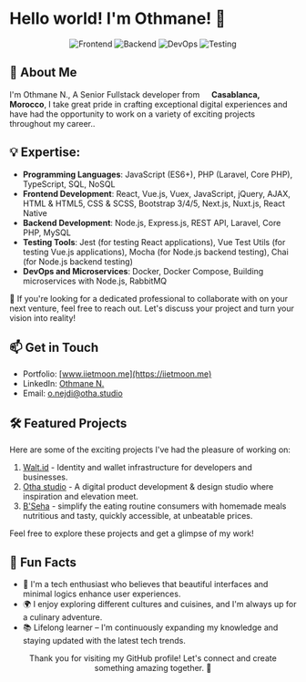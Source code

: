 # Hello world! I'm Othmane! 👋
<!-- Badges -->
<p align="center">
  <img src="https://img.shields.io/badge/Frontend-React%20%7C%20Vue.js%20%7C%20TypeScript-blue" alt="Frontend" />
  <img src="https://img.shields.io/badge/Backend-Node.js%20%7C%20Laravel%20%7C%20PHP-green" alt="Backend" />
  <img src="https://img.shields.io/badge/DevOps-Docker%20%7C%20Microservices%20%7C%20RabbitMQ-purple" alt="DevOps" />
  <img src="https://img.shields.io/badge/Testing-Jest%20%7C%20Cypress%20%7C%20UX-yellow" alt="Testing" />
</p>

<!-- About Me -->
## 🌟 About Me

I'm Othmane N., A Senior Fullstack developer from <img src="https://static.vecteezy.com/system/resources/previews/011/571/500/non_2x/circle-flag-of-morocco-free-png.png" width="13"/> <b>Casablanca, Morocco</b>, I take great pride in crafting exceptional digital experiences and have had the opportunity to work on a variety of exciting projects throughout my career..

## 💡 Expertise:
- **Programming Languages**: JavaScript (ES6+), PHP (Laravel, Core PHP), TypeScript, SQL, NoSQL
- **Frontend Development**: React, Vue.js, Vuex, JavaScript, jQuery, AJAX, HTML & HTML5, CSS & SCSS, Bootstrap 3/4/5, Next.js, Nuxt.js, React Native
- **Backend Development**: Node.js, Express.js, REST API, Laravel, Core PHP, MySQL
- **Testing Tools**: Jest (for testing React applications), Vue Test Utils (for testing Vue.js applications), Mocha (for Node.js backend testing), Chai (for Node.js backend testing)
- **DevOps and Microservices**: Docker, Docker Compose, Building microservices with Node.js, RabbitMQ

🚀 If you're looking for a dedicated professional to collaborate with on your next venture, feel free to reach out. Let's discuss your project and turn your vision into reality!

<!-- Contact Me -->
## 📫 Get in Touch

- Portfolio: [www.iietmoon.me](https://iietmoon.me)
- LinkedIn: [Othmane N.](https://www.linkedin.com/in/iietmoon/)
- Email: [o.nejdi@otha.studio](mailto:otmannj56@gmail.com)

<!-- Projects -->
## 🛠️ Featured Projects

Here are some of the exciting projects I've had the pleasure of working on:

1. [Walt.id](https://github.com/walt-id) - Identity and wallet infrastructure for developers and businesses. 
2. [Otha studio](https://otha.studio/) - A digital product development & design studio where inspiration and elevation meet.
3. [B'Seha](https://bseha.ma/) - simplify the eating routine consumers with homemade meals nutritious and tasty, quickly accessible, at unbeatable prices.

Feel free to explore these projects and get a glimpse of my work!

<!-- Fun Facts -->
## 🌟 Fun Facts

- 🎨 I'm a tech enthusiast who believes that beautiful interfaces and minimal logics enhance user experiences.
- 🌍 I enjoy exploring different cultures and cuisines, and I'm always up for a culinary adventure.
- 📚 Lifelong learner – I'm continuously expanding my knowledge and staying updated with the latest tech trends.

<!-- Footer -->
<p align="center">
  Thank you for visiting my GitHub profile! Let's connect and create something amazing together. 🚀
</p>

